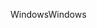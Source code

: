 <span data-ttu-id="1583b-101">Windows</span><span class="sxs-lookup"><span data-stu-id="1583b-101">Windows</span></span>